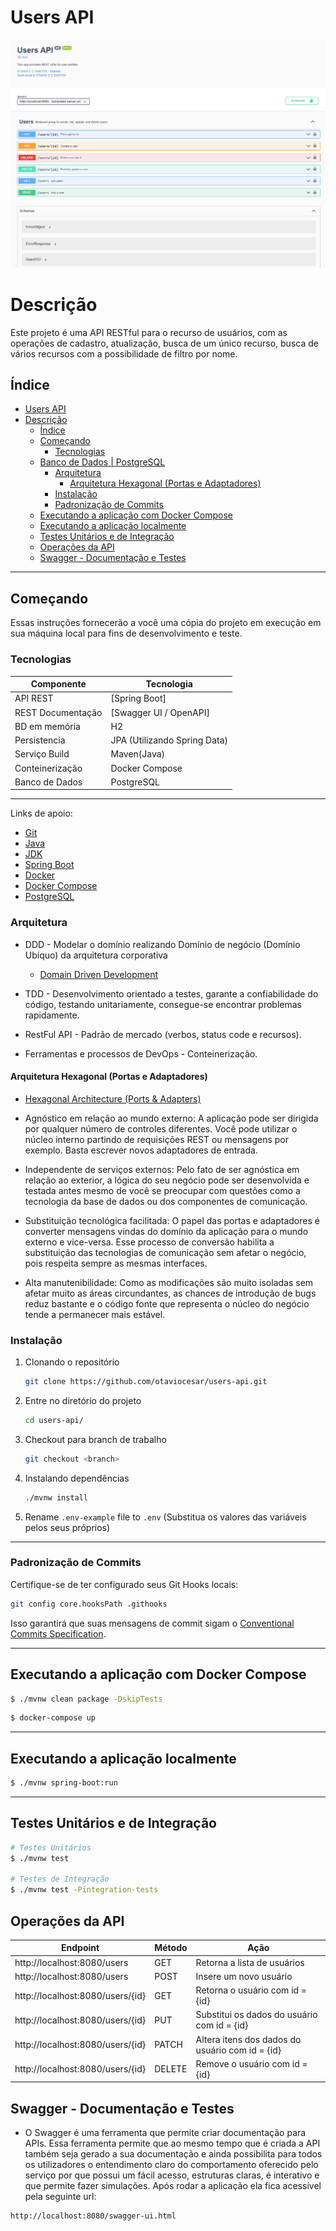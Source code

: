 # Users API

![alt text](src/main/resources/users-api.png)

# Descrição

Este projeto é uma API RESTful para o recurso de usuários, com as operações de cadastro, atualização, busca de um único recurso, busca de vários recursos com a possibilidade de filtro por nome. 

## Índice

- [Users API](#users-api)
- [Descrição](#descrição)
  - [Índice](#índice)
  - [Começando](#começando)
    - [Tecnologias](#tecnologias)
  - [Banco de Dados     | PostgreSQL](#banco-de-dados------postgresql)
    - [Arquitetura](#arquitetura)
      - [Arquitetura Hexagonal (Portas e Adaptadores)](#arquitetura-hexagonal-portas-e-adaptadores)
    - [Instalação](#instalação)
    - [Padronização de Commits](#padronização-de-commits)
  - [Executando a aplicação com Docker Compose](#executando-a-aplicação-com-docker-compose)
  - [Executando a aplicação localmente](#executando-a-aplicação-localmente)
  - [Testes Unitários e de Integração](#testes-unitários-e-de-integração)
  - [Operações da API](#operações-da-api)
  - [Swagger - Documentação e Testes](#swagger---documentação-e-testes)

---

## Começando

Essas instruções fornecerão a você uma cópia do projeto em execução em sua máquina local para fins de desenvolvimento e teste.

### Tecnologias

Componente         | Tecnologia
---               | ---
API REST    | [Spring Boot]
REST Documentação | [Swagger UI / OpenAPI]
BD em memória     | H2 
Persistencia      | JPA (Utilizando Spring Data)
Serviço Build     | Maven(Java)
Conteinerização     | Docker Compose
Banco de Dados     | PostgreSQL
---

Links de apoio:

- [Git](https://git-scm.com/)
- [Java](https://www.java.com/pt-BR/download/) 
- [JDK](https://www.oracle.com/br/java/technologies/javase/jdk11-archive-downloads.html) 
- [Spring Boot](https://start.spring.io) 
- [Docker](https://www.docker.com/) 
- [Docker Compose](https://docs.docker.com/compose/) 
- [PostgreSQL](https://www.postgresql.org)

### Arquitetura
- DDD - Modelar o domínio realizando Domínio de negócio (Domínio Ubíquo) da 
arquitetura corporativa
    - [Domain Driven Development](https://martinfowler.com/tags/domain%20driven%20design.html) 

- TDD - Desenvolvimento orientado a testes, garante a confiabilidade do código, 
testando unitariamente, consegue-se encontrar problemas rapidamente.
- RestFul API - Padrão de mercado (verbos, status code e recursos).
- Ferramentas e processos de DevOps - Conteinerização.

#### Arquitetura Hexagonal (Portas e Adaptadores)

- [Hexagonal Architecture (Ports & Adapters)](https://br.sensedia.com/post/use-of-the-hexagonal-architecture-pattern) 

- Agnóstico em relação ao mundo externo: A aplicação pode ser dirigida por qualquer número de controles diferentes. Você pode utilizar o núcleo interno partindo de requisições REST ou mensagens por exemplo. Basta escrever novos adaptadores de entrada.
- Independente de serviços externos: Pelo fato de ser agnóstica em relação ao exterior, a lógica do seu negócio pode ser 
desenvolvida e testada antes mesmo de você se preocupar com questões como a tecnologia da base de dados ou dos componentes de comunicação.

- Substituição tecnológica facilitada: O papel das portas e adaptadores é converter mensagens vindas do domínio da aplicação para o mundo externo e vice-versa. Esse processo de conversão habilita a substituição das tecnologias de comunicação sem afetar o negócio, pois respeita sempre as mesmas interfaces.

- Alta manutenibilidade: Como as modificações são muito isoladas sem afetar muito as áreas circundantes, as chances de introdução de bugs reduz bastante e o código fonte que representa o núcleo do negócio tende a permanecer mais estável.


### Instalação

1. Clonando o repositório

   ```bash
   git clone https://github.com/otaviocesar/users-api.git
   ```

2. Entre no diretório do projeto

   ```bash
   cd users-api/
   ```

3. Checkout para branch de trabalho

   ```bash
   git checkout <branch>
   ```

4. Instalando dependências

   ```bash
   ./mvnw install
   ```

5. Rename ```.env-example``` file to  ```.env```  (Substitua os valores das variáveis ​​pelos seus próprios)

---

### Padronização de Commits

Certifique-se de ter configurado seus Git Hooks locais:

```sh
git config core.hooksPath .githooks
```

Isso garantirá que suas mensagens de commit sigam o [Conventional Commits Specification](https://www.conventionalcommits.org/en/v1.0.0/).


---

## Executando a aplicação com Docker Compose

```bash
$ ./mvnw clean package -DskipTests
```

```bash
$ docker-compose up
```

---

## Executando a aplicação localmente

```bash
$ ./mvnw spring-boot:run
```

---

## Testes Unitários e de Integração

```bash
# Testes Unitários
$ ./mvnw test

# Testes de Integração
$ ./mvnw test -Pintegration-tests

```

## Operações da API

Endpoint        | Método | Ação      
---               | ---    | ---
http://localhost:8080/users |  GET | Retorna a lista de usuários  
http://localhost:8080/users |  POST | Insere um novo usuário  
http://localhost:8080/users/{id} |  GET | Retorna o usuário com id = {id} 
http://localhost:8080/users/{id} |  PUT | Substitui os dados do usuário com id = {id} 
http://localhost:8080/users/{id} |  PATCH | Altera itens dos dados do usuário com id = {id}
http://localhost:8080/users/{id} |  DELETE | Remove o usuário com id = {id} 

## Swagger - Documentação e Testes


* O Swagger é uma ferramenta que permite criar documentação para APIs. Essa ferramenta permite que ao mesmo tempo que é criada a API também seja gerado a sua documentação e ainda possibilita para todos os utilizadores o entendimento claro do comportamento oferecido pelo serviço por que possui um fácil acesso, estruturas claras, é interativo e que permite fazer simulações. Após rodar a aplicação ela fica acessível pela seguinte url:

```
http://localhost:8080/swagger-ui.html

```

